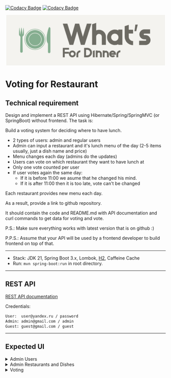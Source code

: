 [![Codacy Badge](https://app.codacy.com/project/badge/Grade/32c5fe4055394ca0b238e1f38df40736)](https://app.codacy.com/gh/atdushi/voting/dashboard?utm_source=gh&utm_medium=referral&utm_content=&utm_campaign=Badge_grade)
[![Codacy Badge](https://app.codacy.com/project/badge/Coverage/32c5fe4055394ca0b238e1f38df40736)](https://app.codacy.com/gh/atdushi/voting/dashboard?utm_source=gh&utm_medium=referral&utm_content=&utm_campaign=Badge_coverage)
<p align="center">
  <img alt="What's for Dinner" src="/images/logo_small.png" />
</p>

# Voting for Restaurant

## Technical requirement
Design and implement a REST API using Hibernate/Spring/SpringMVC (or SpringBoot) without frontend.
The task is:

Build a voting system for deciding where to have lunch.

* 2 types of users: admin and regular users
* Admin can input a restaurant and it's lunch menu of the day (2-5 items usually, just a dish name and price)
* Menu changes each day (admins do the updates)
* Users can vote on which restaurant they want to have lunch at
* Only one vote counted per user
* If user votes again the same day:
    - If it is before 11:00 we asume that he changed his mind.
    - If it is after 11:00 then it is too late, vote can't be changed

Each restaurant provides new menu each day.

As a result, provide a link to github repository.

It should contain the code and README.md with API documentation and curl
commands to get data for voting and vote.

P.S.: Make sure everything works with latest version that is on github :)

P.P.S.: Assume that your API will be used by a frontend developer to build frontend on top of that.

---

- Stack: JDK 21, Spring Boot 3.x, Lombok, [H2](http://localhost:8080/h2-console/), Caffeine Cache
- Run: `mvn spring-boot:run` in root directory.

---

## REST API

[REST API documentation](http://localhost:8080/)

Credentials:

```
User:  user@yandex.ru / password
Admin: admin@gmail.com / admin
Guest: guest@gmail.com / guest
```

---

## Expected UI

<details>
  <summary>Admin Users</summary>

  ![](/images/Untitled2.png)

</details>

<details>
  <summary>Admin Restaurants and Dishes</summary>

  ![](/images/Untitled3.png)

</details>

<details>
  <summary>Voting</summary>

  ![](/images/Untitled4.png)

</details>
